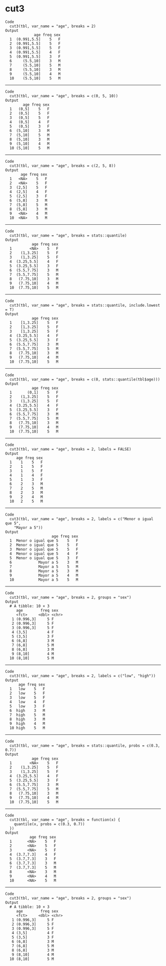 # cut3

    Code
      cut3(tbl, var_name = "age", breaks = 2)
    Output
                 age freq sex
      1  (0.991,5.5]    5   F
      2  (0.991,5.5]    5   F
      3  (0.991,5.5]    5   F
      4  (0.991,5.5]    4   F
      5  (0.991,5.5]    3   F
      6     (5.5,10]    3   M
      7     (5.5,10]    5   M
      8     (5.5,10]    3   M
      9     (5.5,10]    4   M
      10    (5.5,10]    5   M

---

    Code
      cut3(tbl, var_name = "age", breaks = c(0, 5, 10))
    Output
            age freq sex
      1   (0,5]    5   F
      2   (0,5]    5   F
      3   (0,5]    5   F
      4   (0,5]    4   F
      5   (0,5]    3   F
      6  (5,10]    3   M
      7  (5,10]    5   M
      8  (5,10]    3   M
      9  (5,10]    4   M
      10 (5,10]    5   M

---

    Code
      cut3(tbl, var_name = "age", breaks = c(2, 5, 8))
    Output
           age freq sex
      1   <NA>    5   F
      2   <NA>    5   F
      3  (2,5]    5   F
      4  (2,5]    4   F
      5  (2,5]    3   F
      6  (5,8]    3   M
      7  (5,8]    5   M
      8  (5,8]    3   M
      9   <NA>    4   M
      10  <NA>    5   M

---

    Code
      cut3(tbl, var_name = "age", breaks = stats::quantile)
    Output
                age freq sex
      1        <NA>    5   F
      2    (1,3.25]    5   F
      3    (1,3.25]    5   F
      4  (3.25,5.5]    4   F
      5  (3.25,5.5]    3   F
      6  (5.5,7.75]    3   M
      7  (5.5,7.75]    5   M
      8   (7.75,10]    3   M
      9   (7.75,10]    4   M
      10  (7.75,10]    5   M

---

    Code
      cut3(tbl, var_name = "age", breaks = stats::quantile, include.lowest = T)
    Output
                age freq sex
      1    [1,3.25]    5   F
      2    [1,3.25]    5   F
      3    [1,3.25]    5   F
      4  (3.25,5.5]    4   F
      5  (3.25,5.5]    3   F
      6  (5.5,7.75]    3   M
      7  (5.5,7.75]    5   M
      8   (7.75,10]    3   M
      9   (7.75,10]    4   M
      10  (7.75,10]    5   M

---

    Code
      cut3(tbl, var_name = "age", breaks = c(0, stats::quantile(tbl$age)))
    Output
                age freq sex
      1       (0,1]    5   F
      2    (1,3.25]    5   F
      3    (1,3.25]    5   F
      4  (3.25,5.5]    4   F
      5  (3.25,5.5]    3   F
      6  (5.5,7.75]    3   M
      7  (5.5,7.75]    5   M
      8   (7.75,10]    3   M
      9   (7.75,10]    4   M
      10  (7.75,10]    5   M

---

    Code
      cut3(tbl, var_name = "age", breaks = 2, labels = FALSE)
    Output
         age freq sex
      1    1    5   F
      2    1    5   F
      3    1    5   F
      4    1    4   F
      5    1    3   F
      6    2    3   M
      7    2    5   M
      8    2    3   M
      9    2    4   M
      10   2    5   M

---

    Code
      cut3(tbl, var_name = "age", breaks = 2, labels = c("Menor o igual que 5",
        "Mayor a 5"))
    Output
                         age freq sex
      1  Menor o igual que 5    5   F
      2  Menor o igual que 5    5   F
      3  Menor o igual que 5    5   F
      4  Menor o igual que 5    4   F
      5  Menor o igual que 5    3   F
      6            Mayor a 5    3   M
      7            Mayor a 5    5   M
      8            Mayor a 5    3   M
      9            Mayor a 5    4   M
      10           Mayor a 5    5   M

---

    Code
      cut3(tbl, var_name = "age", breaks = 2, groups = "sex")
    Output
      # A tibble: 10 × 3
         age        freq sex  
         <fct>     <dbl> <chr>
       1 (0.996,3]     5 F    
       2 (0.996,3]     5 F    
       3 (0.996,3]     5 F    
       4 (3,5]         4 F    
       5 (3,5]         3 F    
       6 (6,8]         3 M    
       7 (6,8]         5 M    
       8 (6,8]         3 M    
       9 (8,10]        4 M    
      10 (8,10]        5 M    

---

    Code
      cut3(tbl, var_name = "age", breaks = 2, labels = c("low", "high"))
    Output
          age freq sex
      1   low    5   F
      2   low    5   F
      3   low    5   F
      4   low    4   F
      5   low    3   F
      6  high    3   M
      7  high    5   M
      8  high    3   M
      9  high    4   M
      10 high    5   M

---

    Code
      cut3(tbl, var_name = "age", breaks = stats::quantile, probs = c(0.3, 0.7))
    Output
                age freq sex
      1        <NA>    5   F
      2    (1,3.25]    5   F
      3    (1,3.25]    5   F
      4  (3.25,5.5]    4   F
      5  (3.25,5.5]    3   F
      6  (5.5,7.75]    3   M
      7  (5.5,7.75]    5   M
      8   (7.75,10]    3   M
      9   (7.75,10]    4   M
      10  (7.75,10]    5   M

---

    Code
      cut3(tbl, var_name = "age", breaks = function(x) {
        quantile(x, probs = c(0.3, 0.7))
      })
    Output
               age freq sex
      1       <NA>    5   F
      2       <NA>    5   F
      3       <NA>    5   F
      4  (3.7,7.3]    4   F
      5  (3.7,7.3]    3   F
      6  (3.7,7.3]    3   M
      7  (3.7,7.3]    5   M
      8       <NA>    3   M
      9       <NA>    4   M
      10      <NA>    5   M

---

    Code
      cut3(tbl, var_name = "age", breaks = 2, groups = "sex")
    Output
      # A tibble: 10 × 3
         age        freq sex  
         <fct>     <dbl> <chr>
       1 (0.996,3]     5 F    
       2 (0.996,3]     5 F    
       3 (0.996,3]     5 F    
       4 (3,5]         4 F    
       5 (3,5]         3 F    
       6 (6,8]         3 M    
       7 (6,8]         5 M    
       8 (6,8]         3 M    
       9 (8,10]        4 M    
      10 (8,10]        5 M    

